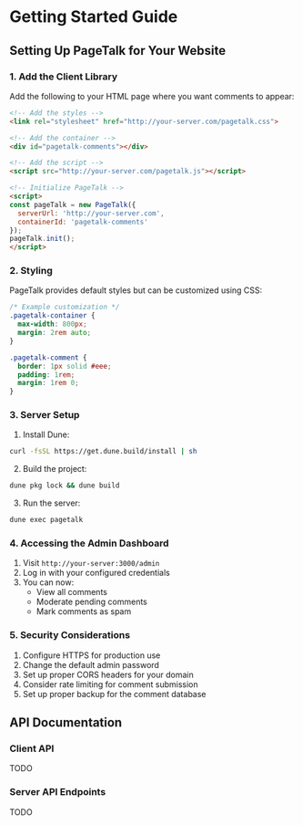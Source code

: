 # Getting Started Guide

## Setting Up PageTalk for Your Website

### 1. Add the Client Library

Add the following to your HTML page where you want comments to appear:

```html
<!-- Add the styles -->
<link rel="stylesheet" href="http://your-server.com/pagetalk.css">

<!-- Add the container -->
<div id="pagetalk-comments"></div>

<!-- Add the script -->
<script src="http://your-server.com/pagetalk.js"></script>

<!-- Initialize PageTalk -->
<script>
const pageTalk = new PageTalk({
  serverUrl: 'http://your-server.com',
  containerId: 'pagetalk-comments'
});
pageTalk.init();
</script>
```

### 2. Styling

PageTalk provides default styles but can be customized using CSS:

```css
/* Example customization */
.pagetalk-container {
  max-width: 800px;
  margin: 2rem auto;
}

.pagetalk-comment {
  border: 1px solid #eee;
  padding: 1rem;
  margin: 1rem 0;
}
```

### 3. Server Setup

1. Install Dune:
```bash
curl -fsSL https://get.dune.build/install | sh
```

2. Build the project:
```bash
dune pkg lock && dune build
```

3. Run the server:
```bash
dune exec pagetalk
```

### 4. Accessing the Admin Dashboard

1. Visit `http://your-server:3000/admin`
2. Log in with your configured credentials
3. You can now:
   - View all comments
   - Moderate pending comments
   - Mark comments as spam

### 5. Security Considerations

1. Configure HTTPS for production use
2. Change the default admin password
3. Set up proper CORS headers for your domain
4. Consider rate limiting for comment submission
5. Set up proper backup for the comment database


## API Documentation

### Client API

TODO

### Server API Endpoints

TODO
